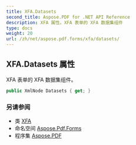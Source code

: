 ```yaml
---
title: XFA.Datasets
second_title: Aspose.PDF for .NET API Reference
description: XFA 属性。XFA 表单的 XFA 数据集组件
type: docs
weight: 20
url: /zh/net/aspose.pdf.forms/xfa/datasets/
---
```

## XFA.Datasets 属性

XFA 表单的 XFA 数据集组件。

```csharp
public XmlNode Datasets { get; }
```

### 另请参阅

* 类 [XFA](../)
* 命名空间 [Aspose.Pdf.Forms](../../../aspose.pdf.forms/)
* 程序集 [Aspose.PDF](../../../)